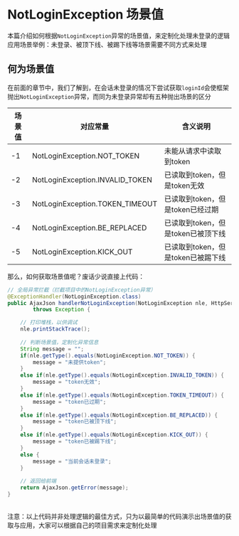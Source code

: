 # NotLoginException 场景值

本篇介绍如何根据`NotLoginException`异常的场景值，来定制化处理未登录的逻辑 <br/>
应用场景举例：未登录、被顶下线、被踢下线等场景需要不同方式来处理 


## 何为场景值
在前面的章节中，我们了解到，在会话未登录的情况下尝试获取`loginId`会使框架抛出`NotLoginException`异常，而同为未登录异常却有五种抛出场景的区分 

| 场景值  | 对应常量  |  含义说明                         |
|---     |---        |---                            |
| -1      | NotLoginException.NOT_TOKEN  |  未能从请求中读取到token         |
| -2      | NotLoginException.INVALID_TOKEN|  已读取到token，但是token无效  |
| -3      | NotLoginException.TOKEN_TIMEOUT|  已读取到token，但是token已经过期  |
| -4      | NotLoginException.BE_REPLACED| 已读取到token，但是token已被顶下线  |
| -5      | NotLoginException.KICK_OUT| 已读取到token，但是token已被踢下线  |



那么，如何获取场景值呢？废话少说直接上代码：


``` java
// 全局异常拦截（拦截项目中的NotLoginException异常）
@ExceptionHandler(NotLoginException.class)
public AjaxJson handlerNotLoginException(NotLoginException nle, HttpServletRequest request, HttpServletResponse response)
		throws Exception {

	// 打印堆栈，以供调试
	nle.printStackTrace(); 
	
	// 判断场景值，定制化异常信息 
	String message = "";
	if(nle.getType().equals(NotLoginException.NOT_TOKEN)) {
		message = "未提供token";
	}
	else if(nle.getType().equals(NotLoginException.INVALID_TOKEN)) {
		message = "token无效";
	}
	else if(nle.getType().equals(NotLoginException.TOKEN_TIMEOUT)) {
		message = "token已过期";
	}
	else if(nle.getType().equals(NotLoginException.BE_REPLACED)) {
		message = "token已被顶下线";
	}
	else if(nle.getType().equals(NotLoginException.KICK_OUT)) {
		message = "token已被踢下线";
	}
	else {
		message = "当前会话未登录";
	}
	
	// 返回给前端
	return AjaxJson.getError(message);
}
```

<br/>
注意：以上代码并非处理逻辑的最佳方式，只为以最简单的代码演示出场景值的获取与应用，大家可以根据自己的项目需求来定制化处理

